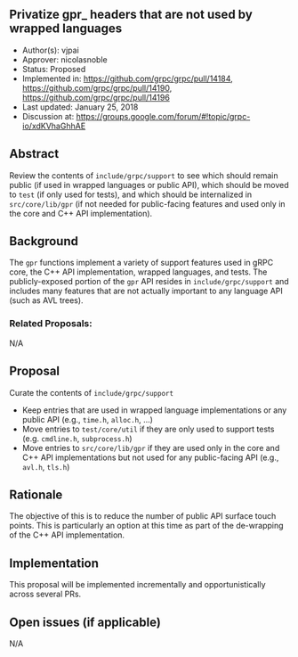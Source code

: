 Privatize gpr_ headers that are not used by wrapped languages
----
* Author(s): vjpai
* Approver: nicolasnoble
* Status: Proposed
* Implemented in: https://github.com/grpc/grpc/pull/14184, https://github.com/grpc/grpc/pull/14190, https://github.com/grpc/grpc/pull/14196
* Last updated: January 25, 2018
* Discussion at: https://groups.google.com/forum/#!topic/grpc-io/xdKVhaGhhAE

## Abstract

Review the contents of `include/grpc/support` to see which should
remain public (if used in wrapped languages or public API), which
should be moved to `test` (if only used for tests), and which should
be internalized in `src/core/lib/gpr` (if not needed for public-facing
features and used only in the core and C++ API implementation).

## Background

The `gpr` functions implement a variety of support features used in
gRPC core, the C++ API implementation, wrapped languages, and
tests. The publicly-exposed portion of the `gpr` API resides in
`include/grpc/support` and includes many features that are not
actually important to any language API (such as AVL trees).

### Related Proposals:

N/A

## Proposal

Curate the contents of `include/grpc/support`
- Keep entries that are used in wrapped language implementations or
any public API (e.g., `time.h`, `alloc.h`, ...)
- Move entries to `test/core/util` if they are only used to support
  tests (e.g. `cmdline.h`, `subprocess.h`)
- Move entries to `src/core/lib/gpr` if they are used only in the core
  and C++ API implementations but not used for any public-facing API
  (e.g., `avl.h`, `tls.h`)

## Rationale

The objective of this is to reduce the number of public API surface
touch points. This is particularly an option at this time as part of
the de-wrapping of the C++ API implementation.

## Implementation

This proposal will be implemented incrementally and opportunistically
across several PRs.

## Open issues (if applicable)

N/A

